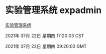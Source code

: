 # 实验管理系统 expadmin
[实验管理系统](http://59.174.26.185:56808/expadmin-782313d2-e1b1-4ea7-932e-3a55e6a1a4d0/)

2021年 07月 22日 星期四 17:20:03 CST

2021年 07月 22日 星期四 09:20:03 GMT
